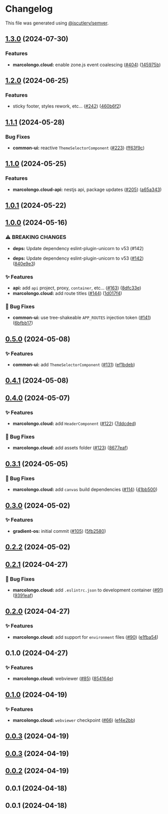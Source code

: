 # Changelog

This file was generated using [@jscutlery/semver](https://github.com/jscutlery/semver).

## [1.3.0](https://github.com/marcolongol/marcolongo.cloud/compare/marcolongo.cloud-v1.2.0...marcolongo.cloud-v1.3.0) (2024-07-30)


### Features

* **marcolongo.cloud:** enable zone.js event coalescing ([#404](https://github.com/marcolongol/marcolongo.cloud/issues/404)) ([145975b](https://github.com/marcolongol/marcolongo.cloud/commit/145975b5ff31dd0db7c6265349fe6863b6bdb081))

## [1.2.0](https://github.com/marcolongol/marcolongo.cloud/compare/marcolongo.cloud-v1.1.1...marcolongo.cloud-v1.2.0) (2024-06-25)


### Features

* sticky footer, styles rework, etc... ([#242](https://github.com/marcolongol/marcolongo.cloud/issues/242)) ([460b6f2](https://github.com/marcolongol/marcolongo.cloud/commit/460b6f224723a6a3cb55dfe341dfb620b5842daf))

## [1.1.1](https://github.com/marcolongol/marcolongo.cloud/compare/marcolongo.cloud-v1.1.0...marcolongo.cloud-v1.1.1) (2024-05-28)


### Bug Fixes

* **common-ui:** reactive `ThemeSelectorComponent` ([#223](https://github.com/marcolongol/marcolongo.cloud/issues/223)) ([ff63f9c](https://github.com/marcolongol/marcolongo.cloud/commit/ff63f9c01dec1e4ff80f4ef6611db59ed6a7b3cf))

## [1.1.0](https://github.com/marcolongol/marcolongo.cloud/compare/marcolongo.cloud-v1.0.1...marcolongo.cloud-v1.1.0) (2024-05-25)


### Features

* **marcolongo.cloud-api:** nestjs api, package updates ([#205](https://github.com/marcolongol/marcolongo.cloud/issues/205)) ([a65a343](https://github.com/marcolongol/marcolongo.cloud/commit/a65a343f338e4e292369f84ee3fe3d8131a80fdf))

## [1.0.1](https://github.com/marcolongol/marcolongo.cloud/compare/marcolongo.cloud-v1.0.0...marcolongo.cloud-v1.0.1) (2024-05-22)

## [1.0.0](https://github.com/marcolongol/marcolongo.cloud/compare/marcolongo.cloud-v0.5.0...marcolongo.cloud-v1.0.0) (2024-05-16)


### ⚠ BREAKING CHANGES

* **deps:** Update dependency eslint-plugin-unicorn to v53 (#142)

* **deps:** Update dependency eslint-plugin-unicorn to v53 ([#142](https://github.com/marcolongol/marcolongo.cloud/issues/142)) ([840e9e3](https://github.com/marcolongol/marcolongo.cloud/commit/840e9e36f93f17cd6b8af4c62105846a91ee958c))


### ✨ Features

* **api:** add `api` project, proxy, `container`, etc... ([#163](https://github.com/marcolongol/marcolongo.cloud/issues/163)) ([8dfc33e](https://github.com/marcolongol/marcolongo.cloud/commit/8dfc33ec1f8c287159795f3910cb13354fe70937))
* **marcolongo.cloud:** add route titles ([#144](https://github.com/marcolongol/marcolongo.cloud/issues/144)) ([1d017f4](https://github.com/marcolongol/marcolongo.cloud/commit/1d017f43f685f1c2ac3d68baaf199cc3b72ee021))


### 🐞 Bug Fixes

* **common-ui:** use tree-shakeable `APP_ROUTES` injection token ([#141](https://github.com/marcolongol/marcolongo.cloud/issues/141)) ([6bfbb17](https://github.com/marcolongol/marcolongo.cloud/commit/6bfbb17e9ec087bb82587b413518a3caa7a729be))

## [0.5.0](https://github.com/marcolongol/marcolongo.cloud/compare/marcolongo.cloud-v0.4.1...marcolongo.cloud-v0.5.0) (2024-05-08)


### ✨ Features

* **common-ui:** add `ThemeSelectorComponent` ([#131](https://github.com/marcolongol/marcolongo.cloud/issues/131)) ([ef1bdeb](https://github.com/marcolongol/marcolongo.cloud/commit/ef1bdeb904d265ae13d5f7170dfc0889481b5ce0))

## [0.4.1](https://github.com/marcolongol/marcolongo.cloud/compare/marcolongo.cloud-v0.4.0...marcolongo.cloud-v0.4.1) (2024-05-08)

## [0.4.0](https://github.com/marcolongol/marcolongo.cloud/compare/marcolongo.cloud-v0.3.1...marcolongo.cloud-v0.4.0) (2024-05-07)


### ✨ Features

* **marcolongo.cloud:** add `HeaderComponent` ([#122](https://github.com/marcolongol/marcolongo.cloud/issues/122)) ([7ddcded](https://github.com/marcolongol/marcolongo.cloud/commit/7ddcdedb1d05ba20b8431b770227c9ceaf8d4237))


### 🐞 Bug Fixes

* **marcolongo.cloud:** add assets folder ([#123](https://github.com/marcolongol/marcolongo.cloud/issues/123)) ([8677eaf](https://github.com/marcolongol/marcolongo.cloud/commit/8677eaf1659b67f8b6577e6f8eace83ad0f376d5))

## [0.3.1](https://github.com/marcolongol/marcolongo.cloud/compare/marcolongo.cloud-v0.3.0...marcolongo.cloud-v0.3.1) (2024-05-05)


### 🐞 Bug Fixes

* **marcolongo.cloud:** add `canvas` build dependencies ([#114](https://github.com/marcolongol/marcolongo.cloud/issues/114)) ([41bb500](https://github.com/marcolongol/marcolongo.cloud/commit/41bb50013dc5a5bb56b90568d797db3bd11cc550))

## [0.3.0](https://github.com/marcolongol/marcolongo.cloud/compare/marcolongo.cloud-v0.2.2...marcolongo.cloud-v0.3.0) (2024-05-02)


### ✨ Features

* **gradient-os:** initial commit ([#105](https://github.com/marcolongol/marcolongo.cloud/issues/105)) ([5fb2580](https://github.com/marcolongol/marcolongo.cloud/commit/5fb2580f88a903c668a92978a6cf6d95c5b05be2))

## [0.2.2](https://github.com/marcolongol/marcolongo.cloud/compare/marcolongo.cloud-v0.2.1...marcolongo.cloud-v0.2.2) (2024-05-02)

## [0.2.1](https://github.com/marcolongol/marcolongo.cloud/compare/marcolongo.cloud-v0.2.0...marcolongo.cloud-v0.2.1) (2024-04-27)


### 🐞 Bug Fixes

* **marcolongo.cloud:** add `.eslintrc.json` to development container ([#91](https://github.com/marcolongol/marcolongo.cloud/issues/91)) ([9391eaf](https://github.com/marcolongol/marcolongo.cloud/commit/9391eaf3a68ab9f26e58044566b716b12ecfa19c))

## [0.2.0](https://github.com/marcolongol/marcolongo.cloud/compare/marcolongo.cloud-v0.1.0...marcolongo.cloud-v0.2.0) (2024-04-27)


### ✨ Features

* **marcolongo.cloud:** add support for `environment` files ([#90](https://github.com/marcolongol/marcolongo.cloud/issues/90)) ([e1fba54](https://github.com/marcolongol/marcolongo.cloud/commit/e1fba549aa019d9c5bcf1a9fc915489d5554628f))

## 0.1.0 (2024-04-27)


### ✨ Features

* **marcolongo.cloud:** webviewer ([#85](https://github.com/marcolongol/marcolongo.cloud/issues/85)) ([854164e](https://github.com/marcolongol/marcolongo.cloud/commit/854164e0221139e53c076c5ea9067090b19b42e5))

## [0.1.0](https://github.com/marcolongol/marcolongo.cloud/compare/marcolongo.cloud-dev0.0.3...marcolongo.cloud-dev0.1.0) (2024-04-19)


### ✨ Features

* **marcolongo.cloud:** `webviewer` checkpoint ([#66](https://github.com/marcolongol/marcolongo.cloud/issues/66)) ([ef4e2bb](https://github.com/marcolongol/marcolongo.cloud/commit/ef4e2bbecfabfc7aaa0511ba1295059c7550908a))

## [0.0.3](https://github.com/marcolongol/marcolongo.cloud/compare/marcolongo.cloud-dev0.0.2...marcolongo.cloud-dev0.0.3) (2024-04-19)

## [0.0.3](https://github.com/marcolongol/marcolongo.cloud/compare/marcolongo.cloud-dev0.0.2...marcolongo.cloud-dev0.0.3) (2024-04-19)

## [0.0.2](https://github.com/marcolongol/marcolongo.cloud/compare/marcolongo.cloud-dev0.0.1...marcolongo.cloud-dev0.0.2) (2024-04-19)

## 0.0.1 (2024-04-18)

## 0.0.1 (2024-04-18)
